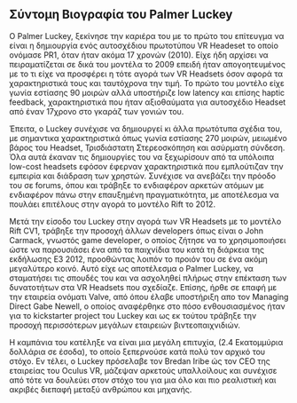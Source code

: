 ## Σύντομη Βιογραφία του Palmer Luckey 

Ο Palmer Luckey, ξεκίνησε την καριέρα του με το πρώτο του επίτευγμα να είναι η δημιουργία ενός αυτοσχέδιου πρωτοτύπου VR Headeset το οποίο ονόμασε PR1, όταν ήταν ακόμα 17 χρονών (2010). Είχε ήδη αρχίσει να πειραματίζεται σε δικά του μοντέλα το 2009 επειδή ήταν απογοητευμένος με το τι είχε να προσφέρει η τότε αγορά των VR Headsets όσον αφορά τα χαρακτηριστικά τους και ταυτόχρονα την τιμή. Το πρώτο του μοντέλο είχε γωνία εστίασης 90 μοιρών αλλά υποστήριζε low latency και επίσης haptic feedback, χαρακτηριστικά που ήταν αξιοθαύματα για αυτοσχέδιο Headset από έναν 17χρονο στο γκαράζ των γονιών του.

Έπειτα, ο Luckey συνέχισε να δημιουργεί κι άλλα πρωτότυπα σχέδια του, με σημαντικα χαρακτηριστικά όπως γωνία εστίασης 270 μοιρών, μειωμένο βάρος του Headset, Τρισδιάστατη Στερεοσκόπηση και ασύρματη σύνδεση. Όλα αυτά έκαναν τις δημιουργίες του να ξεχωρίσουν από τα υπόλοιπα low-cost headsets εφόσον έφερναν χαρακτηριστικά που εμπλούτιζαν την εμπειρία και διάδραση των χρηστών. Συνέχισε να ανεβάζει την πρόοδο του σε forums, όπου και τράβηξε το ενδιαφέρον αρκετών ατόμων με ενδιαφέρον πάνω στην επαυξημένη πραγματικότητα, με αποτέλεσμα να πουλάει επιτέλους στην αγορά το μοντέλο Rift το 2012.

Μετά την είσοδο του Luckey στην αγορά των VR Headsets με το μοντέλο Rift CV1, τράβηξε την προσοχή άλλων developers όπως είναι ο John Carmack, γνωστός game developer, ο οποίος ζήτησε να το χρησιμοποιήσει ώστε να παρουσιάσει ένα από τα παιχνίδια του κατά τη διάρκεια της εκδήλωσης E3 2012, προοθώντας λοιπόν το προιόν του σε ένα ακόμη μεγαλύτερο κοινό. Αυτό είχε ως αποτέλεσμα ο Palmer Luckey, να σταματήσει τις σπουδές του και να ασχοληθεί πλήρως στην επέκταση των δυνατοτήτων στα VR Headsets που σχεδίαζε. Επίσης, ήρθε σε επαφή με την εταιρεία ονόματι Valve, από όπου έλαβε υποστήριξη απο τον Managing Direct Gabe Newell, ο οποίος αναφέρθηκε στο πόσο ενθουσιασμένος ήταν για το kickstarter project του Luckey και ως εκ τούτου τράβηξε την προσοχή περισσότερων μεγάλων εταιρειών βιντεοπαιχνιδιών.

Η καμπάνια του κατέληξε να είναι μια μεγάλη επιτυχία, (2.4 Εκατομμύρια δολλάρια σε έσοδα), το οποίο ξεπερνούσε κατά πολύ τον αρχικό του στόχο. Εν τέλει, ο Luckey πρόσελαβε τον Bredan Iribe ώς τον CEO της εταιρείας του Oculus VR, μάζεψαν αρκετούς υπαλλοίλους και συνέχισε από τότε να δουλεύει στον στόχο του για μια όλο και πιο ρεαλιστική και ακριβές διεπαφή μεταξύ ανθρώπου και μηχανής.
